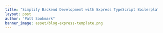 ```yaml
---
title: "Simplify Backend Development with Express TypeScript Boilerplate!"
layout: post
author: "Patt Sookmark"
banner_image: asset/blog-express-template.png
---
```

